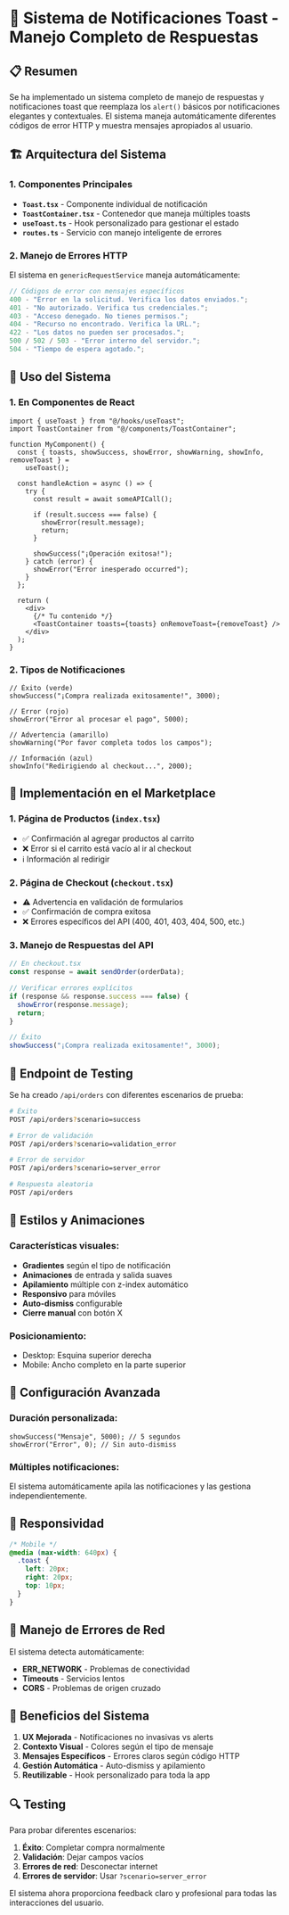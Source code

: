 # 🍞 Sistema de Notificaciones Toast - Manejo Completo de Respuestas

## 📋 Resumen

Se ha implementado un sistema completo de manejo de respuestas y notificaciones toast que reemplaza los `alert()` básicos por notificaciones elegantes y contextuales. El sistema maneja automáticamente diferentes códigos de error HTTP y muestra mensajes apropiados al usuario.

## 🏗️ Arquitectura del Sistema

### 1. **Componentes Principales**

- **`Toast.tsx`** - Componente individual de notificación
- **`ToastContainer.tsx`** - Contenedor que maneja múltiples toasts
- **`useToast.ts`** - Hook personalizado para gestionar el estado
- **`routes.ts`** - Servicio con manejo inteligente de errores

### 2. **Manejo de Errores HTTP**

El sistema en `genericRequestService` maneja automáticamente:

```typescript
// Códigos de error con mensajes específicos
400 - "Error en la solicitud. Verifica los datos enviados.";
401 - "No autorizado. Verifica tus credenciales.";
403 - "Acceso denegado. No tienes permisos.";
404 - "Recurso no encontrado. Verifica la URL.";
422 - "Los datos no pueden ser procesados.";
500 / 502 / 503 - "Error interno del servidor.";
504 - "Tiempo de espera agotado.";
```

## 🚀 Uso del Sistema

### 1. **En Componentes de React**

```tsx
import { useToast } from "@/hooks/useToast";
import ToastContainer from "@/components/ToastContainer";

function MyComponent() {
  const { toasts, showSuccess, showError, showWarning, showInfo, removeToast } =
    useToast();

  const handleAction = async () => {
    try {
      const result = await someAPICall();

      if (result.success === false) {
        showError(result.message);
        return;
      }

      showSuccess("¡Operación exitosa!");
    } catch (error) {
      showError("Error inesperado occurred");
    }
  };

  return (
    <div>
      {/* Tu contenido */}
      <ToastContainer toasts={toasts} onRemoveToast={removeToast} />
    </div>
  );
}
```

### 2. **Tipos de Notificaciones**

```tsx
// Éxito (verde)
showSuccess("¡Compra realizada exitosamente!", 3000);

// Error (rojo)
showError("Error al procesar el pago", 5000);

// Advertencia (amarillo)
showWarning("Por favor completa todos los campos");

// Información (azul)
showInfo("Redirigiendo al checkout...", 2000);
```

## 🎯 Implementación en el Marketplace

### 1. **Página de Productos** (`index.tsx`)

- ✅ Confirmación al agregar productos al carrito
- ❌ Error si el carrito está vacío al ir al checkout
- ℹ️ Información al redirigir

### 2. **Página de Checkout** (`checkout.tsx`)

- ⚠️ Advertencia en validación de formularios
- ✅ Confirmación de compra exitosa
- ❌ Errores específicos del API (400, 401, 403, 404, 500, etc.)

### 3. **Manejo de Respuestas del API**

```typescript
// En checkout.tsx
const response = await sendOrder(orderData);

// Verificar errores explícitos
if (response && response.success === false) {
  showError(response.message);
  return;
}

// Éxito
showSuccess("¡Compra realizada exitosamente!", 3000);
```

## 🧪 Endpoint de Testing

Se ha creado `/api/orders` con diferentes escenarios de prueba:

```bash
# Éxito
POST /api/orders?scenario=success

# Error de validación
POST /api/orders?scenario=validation_error

# Error de servidor
POST /api/orders?scenario=server_error

# Respuesta aleatoria
POST /api/orders
```

## 🎨 Estilos y Animaciones

### Características visuales:

- **Gradientes** según el tipo de notificación
- **Animaciones** de entrada y salida suaves
- **Apilamiento** múltiple con z-index automático
- **Responsivo** para móviles
- **Auto-dismiss** configurable
- **Cierre manual** con botón X

### Posicionamiento:

- Desktop: Esquina superior derecha
- Mobile: Ancho completo en la parte superior

## 🔧 Configuración Avanzada

### Duración personalizada:

```tsx
showSuccess("Mensaje", 5000); // 5 segundos
showError("Error", 0); // Sin auto-dismiss
```

### Múltiples notificaciones:

El sistema automáticamente apila las notificaciones y las gestiona independientemente.

## 📱 Responsividad

```css
/* Mobile */
@media (max-width: 640px) {
  .toast {
    left: 20px;
    right: 20px;
    top: 10px;
  }
}
```

## 🚨 Manejo de Errores de Red

El sistema detecta automáticamente:

- **ERR_NETWORK** - Problemas de conectividad
- **Timeouts** - Servicios lentos
- **CORS** - Problemas de origen cruzado

## 🎯 Beneficios del Sistema

1. **UX Mejorada** - Notificaciones no invasivas vs alerts
2. **Contexto Visual** - Colores según el tipo de mensaje
3. **Mensajes Específicos** - Errores claros según código HTTP
4. **Gestión Automática** - Auto-dismiss y apilamiento
5. **Reutilizable** - Hook personalizado para toda la app

## 🔍 Testing

Para probar diferentes escenarios:

1. **Éxito**: Completar compra normalmente
2. **Validación**: Dejar campos vacíos
3. **Errores de red**: Desconectar internet
4. **Errores de servidor**: Usar `?scenario=server_error`

El sistema ahora proporciona feedback claro y profesional para todas las interacciones del usuario.
